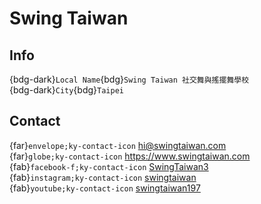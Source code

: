 # Swing Taiwan

## Info

{bdg-dark}`Local Name`{bdg}`Swing Taiwan 社交舞與搖擺舞學校`  
{bdg-dark}`City`{bdg}`Taipei`  

## Contact

{far}`envelope;ky-contact-icon` <hi@swingtaiwan.com>  
{far}`globe;ky-contact-icon` <https://www.swingtaiwan.com>  
{fab}`facebook-f;ky-contact-icon` [SwingTaiwan3](https://www.facebook.com/SwingTaiwan3)  
{fab}`instagram;ky-contact-icon` [swingtaiwan](http://instagram.com/swingtaiwan)  
{fab}`youtube;ky-contact-icon` [swingtaiwan197](https://youtube.com/swingtaiwan197)  
